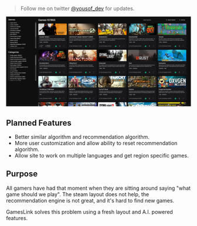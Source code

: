 > Follow me on twitter [@yousof_dev](https://twitter.com/yousof_dev) for updates.

![alt text](./public/homepage.png)

## Planned Features

-   Better similar algorithm and recommendation algorithm.
-   More user customization and allow ability to reset recommendation algorithm.
-   Allow site to work on multiple languages and get region specific games.

## Purpose

All gamers have had that moment when they are sitting around saying "what game should we play". The steam layout does not help, the recommendation engine is not great, and it's hard to find new games.

GamesLink solves this problem using a fresh layout and A.I. powered features.
